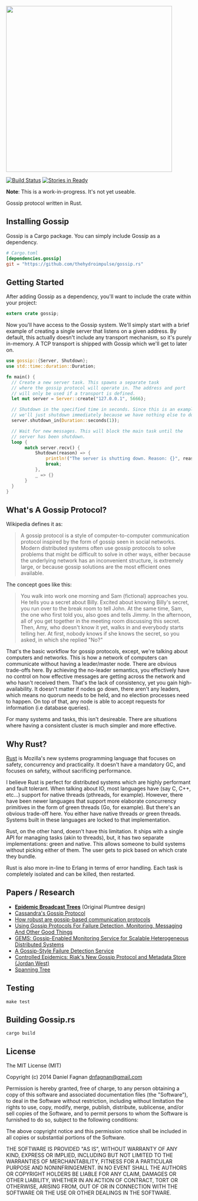 [<img src="../master/logo.png?raw=true" width="450" />](https://github.com/thehydroimpulse/gossip.rs)

[![Build Status](https://travis-ci.org/thehydroimpulse/gossip.rs.svg?branch=master)](https://travis-ci.org/thehydroimpulse/gossip.rs) [![Stories in Ready](https://badge.waffle.io/thehydroimpulse/gossip.rs.png?label=ready&title=Ready)](https://waffle.io/thehydroimpulse/gossip.rs)

**Note**: This is a work-in-progress. It's not yet useable.

Gossip protocol written in Rust.

## Installing Gossip

Gossip is a Cargo package. You can simply include Gossip as a dependency.

```toml
# Cargo.toml
[dependencies.gossip]
git = "https://github.com/thehydroimpulse/gossip.rs"
```

## Getting Started

After adding Gossip as a dependency, you'll want to include the crate within your project:

```rust
extern crate gossip;
```

Now you'll have access to the Gossip system. We'll simply start with a brief example
of creating a single server that listens on a given address. By default, this actually
doesn't include any transport mechanism, so it's purely in-memory. A TCP transport
is shipped with Gossip which we'll get to later on.

```rust
use gossip::{Server, Shutdown};
use std::time::duration::Duration;

fn main() {
  // Create a new server task. This spawns a separate task
  // where the gossip protocol will operate in. The address and port
  // will only be used if a transport is defined.
  let mut server = Server::create("127.0.0.1", 5666);

  // Shutdown in the specified time in seconds. Since this is an example,
  // we'll just shutdown immediately because we have nothing else to do.
  server.shutdown_in(Duration::seconds(1));

  // Wait for new messages. This will block the main task until the
  // server has been shutdown.
  loop {
       match server.recv() {
           Shutdown(reason) => {
               println!("The server is shutting down. Reason: {}", reason);
               break;
           },
           _ => {}
       }
  }
}
```

## What's A Gossip Protocol?

Wikipedia defines it as:

> A gossip protocol is a style of computer-to-computer communication protocol inspired by the form of gossip seen in social networks. Modern distributed systems often use gossip protocols to solve problems that might be difficult to solve in other ways, either because the underlying network has an inconvenient structure, is extremely large, or because gossip solutions are the most efficient ones available.

The concept goes like this:

> You walk into work one morning and Sam (fictional) approaches you. He tells you a secret about Billy. Excited about knowing Billy's secret, you run over to the break room to tell John. At the same time, Sam, the one who first told you, also goes and tells Jimmy. In the afternoon, all of you get together in the meeting room discussing this secret. Then, Amy, who doesn't know it yet, walks in and everybody starts telling her. At first, nobody knows if she knows the secret, so you asked, in which she replied "No?"

That's the basic workflow for gossip protocols, except, we're talking about computers and networks. This is how a network of computers can communicate without having a leader/master node. There are obvious trade-offs here. By achieving the no-leader semantics, you effectively have no control on how effective messages are getting across the network and who hasn't received them. That's the lack of consistency, yet you gain high-availability. It doesn't matter if nodes go down, there aren't any leaders, which means no quorum needs to be held, and no election processes need to happen. On top of that, any node is able to accept requests for information (i.e database queries).

For many systems and tasks, this isn't desireable. There are situations where having a consistent cluster is much simpler and more effective.

## Why Rust?

[Rust](http://www.rust-lang.org/) is Mozilla's new systems programming language that focuses on safety, concurrency and practicality. It doesn't have a mandatory GC, and focuses on safety, without sacrificing performance.

I believe Rust is perfect for distributed systems which are highly performant and fault tolerant. When talking about IO, most languages have (say C, C++, etc...) support for native threads (pthreads, for example). However, there have been newer languages that support more elaborate concurrency primitives in the form of green threads (Go, for example). But there's an obvious trade-off here. You either have native threads *or* green threads. Systems built in these languages are locked to that implementation.

Rust, on the other hand, doesn't have this limitation. It ships with a single API for managing tasks (akin to threads), but, it has two separate implementations: green and native. This allows someone to build systems without picking either of them. The user gets to pick based on which crate they bundle.

Rust is also more in-line to Erlang in terms of error handling. Each task is completely isolated and can be killed, then restarted.

## Papers / Research

* **[Epidemic Broadcast Trees](http://www.gsd.inesc-id.pt/~jleitao/pdf/srds07-leitao.pdf)** (Original Plumtree design)
* [Cassandra's Gossip Protocol](http://www.datastax.com/docs/0.8/cluster_architecture/gossip)
* [How robust are gossip-based communication protocols](https://www.cs.utexas.edu/users/lorenzo/papers/p14-alvisi.pdf)
* [Using Gossip Protocols For Failure Detection, Monitoring, Messaging And Other Good Things](http://highscalability.com/blog/2011/11/14/using-gossip-protocols-for-failure-detection-monitoring-mess.html)
* [GEMS: Gossip-Enabled Monitoring Service for Scalable Heterogeneous Distributed Systems](http://citeseerx.ist.psu.edu/viewdoc/summary?doi=10.1.1.160.2604)
* [A Gossip-Style Failure Detection Service](http://www.cs.cornell.edu/home/rvr/papers/GossipFD.pdf)
* [Controlled Epidemics: Riak's New Gossip Protocol and Metadata Store (Jordan West)](https://www.youtube.com/watch?v=s4cCUTPU8GI)
* [Spanning Tree](https://en.wikipedia.org/wiki/Spanning_tree)

## Testing

```
make test
```

## Building Gossip.rs

```
cargo build
```

## License

The MIT License (MIT)

Copyright (c) 2014 Daniel Fagnan <dnfagnan@gmail.com>

Permission is hereby granted, free of charge, to any person obtaining a copy
of this software and associated documentation files (the "Software"), to deal
in the Software without restriction, including without limitation the rights
to use, copy, modify, merge, publish, distribute, sublicense, and/or sell
copies of the Software, and to permit persons to whom the Software is
furnished to do so, subject to the following conditions:

The above copyright notice and this permission notice shall be included in all
copies or substantial portions of the Software.

THE SOFTWARE IS PROVIDED "AS IS", WITHOUT WARRANTY OF ANY KIND, EXPRESS OR
IMPLIED, INCLUDING BUT NOT LIMITED TO THE WARRANTIES OF MERCHANTABILITY,
FITNESS FOR A PARTICULAR PURPOSE AND NONINFRINGEMENT. IN NO EVENT SHALL THE
AUTHORS OR COPYRIGHT HOLDERS BE LIABLE FOR ANY CLAIM, DAMAGES OR OTHER
LIABILITY, WHETHER IN AN ACTION OF CONTRACT, TORT OR OTHERWISE, ARISING FROM,
OUT OF OR IN CONNECTION WITH THE SOFTWARE OR THE USE OR OTHER DEALINGS IN THE
SOFTWARE.

